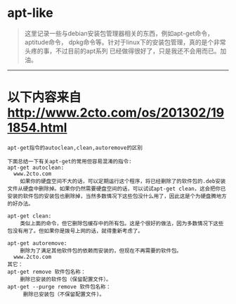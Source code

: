 # apt-like

> 这里记录一些与debian安装包管理器相关的东西，例如apt-get命令，aptitude命令，
> dpkg命令等。针对于linux下的安装包管理，真的是个非常头疼的事，不过目前的apt系列
> 已经做得很好了，只是我还不会用而已。加油。

--------------------------------------------------------------------------------

# 以下内容来自 <http://www.2cto.com/os/201302/191854.html>


    apt-get指令的autoclean,clean,autoremove的区别
     
    下面总结一下有关apt-get的常用但容易混淆的指令:
    apt-get autoclean:
      www.2cto.com  
        如果你的硬盘空间不大的话，可以定期运行这个程序，将已经删除了的软件包的.deb安装文件从硬盘中删除掉。如果你仍然需要硬盘空间的话，可以试试apt-get clean，这会把你已安装的软件包的安装包也删除掉，当然多数情况下这些包没什么用了，因此这是个为硬盘腾地方的好办法。
     
    apt-get clean:
        类似上面的命令，但它删除包缓存中的所有包。这是个很好的做法，因为多数情况下这些包没有用了。但如果你是拨号上网的话，就得重新考虑了。
     
    apt-get autoremove:
        删除为了满足其他软件包的依赖而安装的，但现在不再需要的软件包。
      www.2cto.com  
    其它：
    apt-get remove 软件包名称：
        删除已安装的软件包（保留配置文件）。
    apt-get --purge remove 软件包名称：
         删除已安装包（不保留配置文件)。
 
